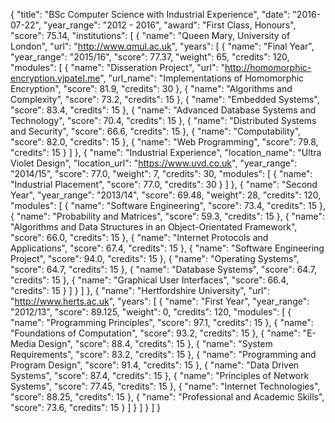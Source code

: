 {
    "title": "BSc Computer Science with Industrial Experience",
    "date": "2016-07-22",
    "year_range": "2012 - 2016",
    "award": "First Class, Honours",
    "score": 75.14,
    "institutions": [
        {
            "name": "Queen Mary, University of London",
            "url": "http://www.qmul.ac.uk",
            "years": [
                {
                    "name": "Final Year",
                    "year_range": "2015/16",
                    "score": 77.37,
                    "weight": 65,
                    "credits": 120,
                    "modules": [
                        {
                            "name": "Disseration Project",
                            "url": "http://homomorphic-encryption.vjpatel.me",
                            "url_name": "Implementations of Homomorphic Encryption",
                            "score": 81.9,
                            "credits": 30
                        },
                        {
                            "name": "Algorithms and Complexity",
                            "score": 73.2,
                            "credits": 15
                        },
                        {
                            "name": "Embedded Systems",
                            "score": 83.4,
                            "credits": 15
                        },
                        {
                            "name": "Advanced Database Systems and Technology",
                            "score": 70.4,
                            "credits": 15
                        },
                        {
                            "name": "Distributed Systems and Security",
                            "score": 66.6,
                            "credits": 15
                        },
                        {
                            "name": "Computability",
                            "score": 82.0,
                            "credits": 15
                        },
                        {
                            "name": "Web Programming",
                            "score": 79.8,
                            "credits": 15
                        }
                    ]
                },
                {
                    "name": "Industrial Experience",
                    "location_name": "Ultra Violet Design",
                    "location_url": "https://www.uvd.co.uk",
                    "year_range": "2014/15",
                    "score": 77.0,
                    "weight": 7,
                    "credits": 30,
                    "modules": [
                        {
                            "name": "Industrial Placement",
                            "score": 77.0,
                            "credits": 30
                        }
                    ]
                },
                {
                    "name": "Second Year",
                    "year_range": "2013/14",
                    "score": 69.48,
                    "weight": 28,
                    "credits": 120,
                    "modules": [
                        {
                            "name": "Software Engineering",
                            "score": 73.4,
                            "credits": 15
                        },
                        {
                            "name": "Probability and Matrices",
                            "score": 59.3,
                            "credits": 15
                        },
                        {
                            "name": "Algorithms and Data Structures in an Object-Orientated Framework",
                            "score": 66.0,
                            "credits": 15
                        },
                        {
                            "name": "Internet Protocols and Applications",
                            "score": 67.4,
                            "credits": 15
                        },
                        {
                            "name": "Software Engineering Project",
                            "score": 94.0,
                            "credits": 15
                        },
                        {
                            "name": "Operating Systems",
                            "score": 64.7,
                            "credits": 15
                        },
                        {
                            "name": "Database Systems",
                            "score": 64.7,
                            "credits": 15
                        },
                        {
                            "name": "Graphical User Interfaces",
                            "score": 66.4,
                            "credits": 15
                        }
                    ]
                }
            ]
        },
        {
            "name": "Hertfordshire University",
            "url": "http://www.herts.ac.uk",
            "years": [
                {
                    "name": "First Year",
                    "year_range": "2012/13",
                    "score": 89.125,
                    "weight": 0,
                    "credits": 120,
                    "modules": [
                        {
                            "name": "Programming Principles",
                            "score": 97.1,
                            "credits": 15
                        },
                        {
                            "name": "Foundations of Computation",
                            "score": 93.2,
                            "credits": 15
                        },
                        {
                            "name": "E-Media Design",
                            "score": 88.4,
                            "credits": 15
                        },
                        {
                            "name": "System Requirements",
                            "score": 83.2,
                            "credits": 15
                        },
                        {
                            "name": "Programming and Program Design",
                            "score": 91.4,
                            "credits": 15
                        },
                        {
                            "name": "Data Driven Systems",
                            "score": 87.4,
                            "credits": 15
                        },
                        {
                            "name": "Principles of Network Systems",
                            "score": 77.45,
                            "credits": 15
                        },
                        {
                            "name": "Internet Technologies",
                            "score": 88.25,
                            "credits": 15
                        },
                        {
                            "name": "Professional and Academic Skills",
                            "score": 73.6,
                            "credits": 15
                        }
                    ]
                }
            ]
        }
    ]
}
